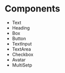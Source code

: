 # Components

- Text
- Heading
- Box
- Button
- TextInput
- TextArea
- Checkbox
- Avatar
- MultiSetp